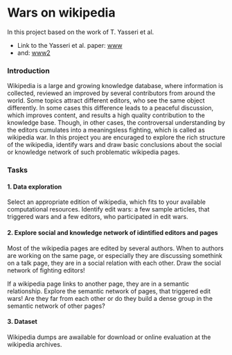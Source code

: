 # Wars on wikipedia

In this project based on the work of T. Yasseri et al.

- Link to the Yasseri et al. paper: [www](https://arxiv.org/abs/1305.5566) 
- and: [www2](https://arxiv.org/abs/1107.3689)

### Introduction 

Wikipedia is a large and growing knowledge database, where information is collected, 
reviewed an improved by several contributors from around the world. Some topics attract
different editors, who see the same object differently. In some cases this difference leads
to a peaceful discussion, which improves content, and results a high quality contribution
to the knowledge base. Though, in other cases, the controversal understanding by the editors
cumulates into a meaningsless fighting, which is called as wikipedia war. In this project
you are encuraged to explore the rich structure of the wikipedia, identify wars and draw
basic conclusions about the social or knowledge network of such problematic wikipedia pages.

### Tasks

#### 1. Data exploration 
Select an appropriate edition of wikipedia, which fits to your available computational resources.
Identify edit wars: a few sample articles, that triggered wars and a few editors, who participated in
edit wars.

#### 2. Explore social and knowledge network of idintified editors and pages
Most of the wikipedia pages are edited by several authors. When to authors are working on the same page,
or especially they are discussing somethink on a talk page, they are in a social relation with each other.
Draw the social network of fighting editors! 

If a wikipedia page links to another page, they are in a semantic relationship. Explore the semantic
network of pages, that triggered edit wars! Are they far from each other or do they build a dense group
in the semantic network of other pages?

#### 3. Dataset

Wikipedia dumps are awailable for download or online evaluation at the wikipedia archives.
